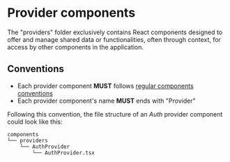 # Provider components

The "providers" folder exclusively contains React components designed to offer and manage shared data or functionalities, often through context, for access by other components in the application.

## Conventions

- Each provider component **MUST** follows [regular components conventions](../README.md#conventions)
- Each provider component's name **MUST** ends with "Provider"

Following this convention, the file structure of an _Auth_ provider component could look like this:

```
components
└── providers
    └── AuthProvider
        └── AuthProvider.tsx
```
